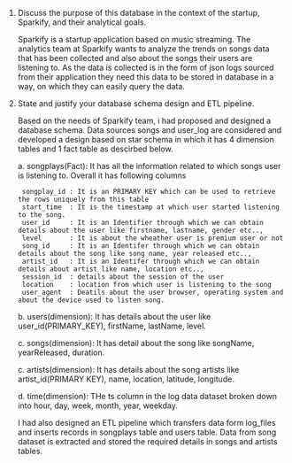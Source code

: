1. Discuss the purpose of this database in the context of the startup, Sparkify, and their analytical goals.

    Sparkify is a startup application based on music streaming. The analytics team at Sparkify wants to analyze the trends on songs       data that has been collected and also about the songs their users are listening to. As the data is collected is in the form of       json logs sourced from their application they need this data to be stored in database in a way, on which they can easily query       the data.
    
2. State and justify your database schema design and ETL pipeline.
    
    Based on the needs of Sparkify team, i had proposed and designed a database schema. Data sources songs and user_log are considered and developed a design based on star schema in which it has 4 dimension tables and 1 fact table as descirbed below.
    
    a. songplays(Fact): It has all the information related to which songs user is listening to. Overall it has following columns
        
        songplay_id : It is an PRIMARY KEY which can be used to retrieve the rows uniquely from this table
        start_time  : It is the timestamp at which user started listening to the song.
        user_id     : It is an Identifier through which we can obtain details about the user like firstname, lastname, gender etc..,
        level       : It is about the wheather user is premium user or not
        song_id     : It is an Identifer through which we can obtain details about the song like song name, year released etc..,
        artist_id   : It is an Identifer through which we can obtain details about artist like name, location etc..,
        session_id  : details about the session of the user
        location    : location from which user is listening to the song
        user_agent  : Deatils about the user browser, operating system and about the device used to listen song.
        
    b. users(dimension): It has details about the user like user_id(PRIMARY_KEY), firstName, lastName, level.
    
    c. songs(dimension): It has detail about the song like songName, yearReleased, duration.
    
    c. artists(dimension): It has details about the song artists like artist_id(PRIMARY KEY), name, location, latitude, longitude.
    
    d. time(dimension): THe ts column in the log data dataset broken down into  hour, day, week, month, year, weekday.
    
    I had also designed an ETL pipeline which transfers data form log_files and inserts records in  songplays table and users table. Data from song dataset is extracted and stored the required details in songs and artists tables.

        
        
